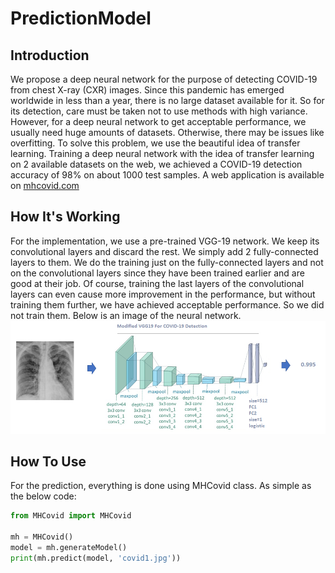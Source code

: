 # PredictionModel

## Introduction
We propose a deep neural network for the purpose of detecting COVID-19 from chest
X-ray (CXR) images. Since this pandemic has emerged worldwide in less than a year, there is no
large dataset available for it. So for its detection, care must be taken not to use methods with high
variance. However, for a deep neural network to get acceptable performance, we usually need huge
amounts of datasets. Otherwise, there may be issues like overfitting. To solve this problem, we
use the beautiful idea of transfer learning. Training a deep neural network with the idea of transfer
learning on 2 available datasets on the web, we achieved a COVID-19 detection accuracy of 98% on
about 1000 test samples. A web application is available on [mhcovid.com](www.mhcovid.com)

## How It's Working
For the implementation, we use a pre-trained VGG-19 network. We keep its convolutional layers and discard the rest.
We simply add 2 fully-connected layers to them. We do the training just on the fully-connected layers and not on the
convolutional layers since they have been trained earlier and are good at their job. Of course, training the last layers of
the convolutional layers can even cause more improvement in the performance, but without training them further, we
have achieved acceptable performance. So we did not train them. Below is an image of the neural network.
<img src="nn.png" width="1000" class="center" />

## How To Use
For the prediction, everything is done using MHCovid class. As simple as the below code:

```python
from MHCovid import MHCovid

mh = MHCovid()
model = mh.generateModel()
print(mh.predict(model, 'covid1.jpg'))
```
